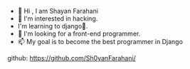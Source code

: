 
- 👋 Hi , I am Shayan Farahani
- 👀 I'm interested in hacking.
- I'm learning to django🌱.
- 💞️ I'm looking for a front-end programmer.
- 📫 My goal is to become the best programmer in Django


 github: https://github.com/Sh0yanFarahani/
